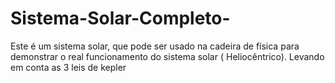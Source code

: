 # Sistema-Solar-Completo-
Este é um sistema solar, que pode ser usado na cadeira de física  para demonstrar o real funcionamento do sistema solar ( Heliocêntrico). Levando  em conta as  3 leis de kepler 
